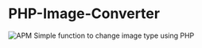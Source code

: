 # PHP-Image-Converter
![APM](https://img.shields.io/apm/l/vim-mode?style=for-the-badge)
Simple function to change image type using PHP
